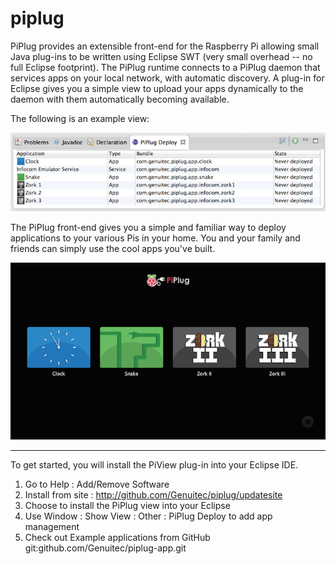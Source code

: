 piplug
======

PiPlug provides an extensible front-end for the Raspberry Pi allowing small Java plug-ins to be written using Eclipse SWT (very small overhead -- no full Eclipse footprint).  The PiPlug runtime connects to a PiPlug daemon that services apps on your local network, with automatic discovery.  A plug-in for Eclipse gives you a simple view to upload your apps dynamically to the daemon with them automatically becoming available.

The following is an example view:

![ScreenShot](docs/images/piplug-view.png?raw=true)

The PiPlug front-end gives you a simple and familiar way to deploy applications to your various Pis in your home. You and your family and friends can simply use the cool apps you've built.

![ScreenShot](docs/images/piplug-apphome.png?raw=true)

***

To get started, you will install the PiView plug-in into your Eclipse IDE.

1. Go to Help : Add/Remove Software 
2. Install from site : http://github.com/Genuitec/piplug/updatesite
3. Choose to install the PiPlug view into your Eclipse
4. Use Window : Show View : Other : PiPlug Deploy to add app management
5. Check out Example applications from GitHub git:github.com/Genuitec/piplug-app.git
